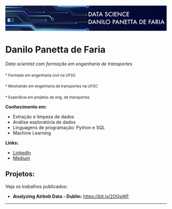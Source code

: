 <p align="center">
  <img src="banner.png" >
</p>

# Danilo Panetta de Faria
*Data scientist com formação em engenharia de transportes*

<sub> * Formado em engenharia civil na UFSC </sub>

<sub> * Mestrando em engenharia de transportes na UFSC</sub>

<sub> * Experiêcia em projetos de eng. de transportes</sub>


**Conhecimento em:** 
* Extração e limpeza de dados
* Análise exploratória de dados
* Linguagens de programação: Python e SQL
* Machine Learning


**Links:**
* [LinkedIn](https://www.linkedin.com/in/danilo-panetta-de-faria)
* [Medium](https://medium.com/@danpfaria)


## Projetos:
Veja os trabalhos publicados:

* **Analyzing Airbnb Data - Dublin:** https://bit.ly/2OGpjKF

---


